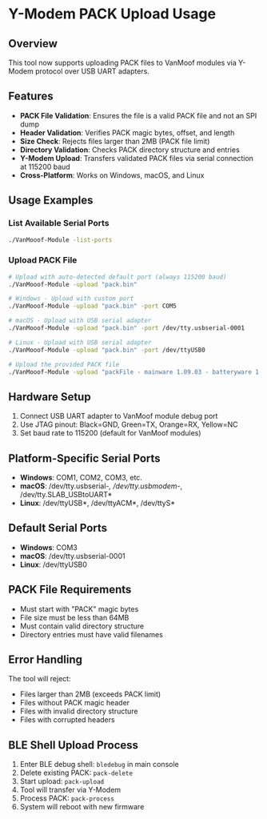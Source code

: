 # Y-Modem PACK Upload Usage

## Overview
This tool now supports uploading PACK files to VanMoof modules via Y-Modem protocol over USB UART adapters.

## Features
- **PACK File Validation**: Ensures the file is a valid PACK file and not an SPI dump
- **Header Validation**: Verifies PACK magic bytes, offset, and length
- **Size Check**: Rejects files larger than 2MB (PACK file limit)
- **Directory Validation**: Checks PACK directory structure and entries
- **Y-Modem Upload**: Transfers validated PACK files via serial connection at 115200 baud
- **Cross-Platform**: Works on Windows, macOS, and Linux

## Usage Examples

### List Available Serial Ports
```bash
./VanMooof-Module -list-ports
```

### Upload PACK File
```bash
# Upload with auto-detected default port (always 115200 baud)
./VanMooof-Module -upload "pack.bin"

# Windows - Upload with custom port
./VanMooof-Module -upload "pack.bin" -port COM5

# macOS - Upload with USB serial adapter
./VanMooof-Module -upload "pack.bin" -port /dev/tty.usbserial-0001

# Linux - Upload with USB serial adapter
./VanMooof-Module -upload "pack.bin" -port /dev/ttyUSB0

# Upload the provided PACK file
./VanMooof-Module -upload "packFile - mainware 1.09.03 - batteryware 1.17 - bleware 2.4.01 - motorware S.0.00.22 - shifterware 0.237.bin"
```

## Hardware Setup
1. Connect USB UART adapter to VanMoof module debug port
2. Use JTAG pinout: Black=GND, Green=TX, Orange=RX, Yellow=NC
3. Set baud rate to 115200 (default for VanMoof modules)

## Platform-Specific Serial Ports
- **Windows**: COM1, COM2, COM3, etc.
- **macOS**: /dev/tty.usbserial-*, /dev/tty.usbmodem-*, /dev/tty.SLAB_USBtoUART*
- **Linux**: /dev/ttyUSB*, /dev/ttyACM*, /dev/ttyS*

## Default Serial Ports
- **Windows**: COM3
- **macOS**: /dev/tty.usbserial-0001
- **Linux**: /dev/ttyUSB0

## PACK File Requirements
- Must start with "PACK" magic bytes
- File size must be less than 64MB
- Must contain valid directory structure
- Directory entries must have valid filenames

## Error Handling
The tool will reject:
- Files larger than 2MB (exceeds PACK limit)
- Files without PACK magic header
- Files with invalid directory structure
- Files with corrupted headers

## BLE Shell Upload Process
1. Enter BLE debug shell: `bledebug` in main console
2. Delete existing PACK: `pack-delete`
3. Start upload: `pack-upload`
4. Tool will transfer via Y-Modem
5. Process PACK: `pack-process`
6. System will reboot with new firmware